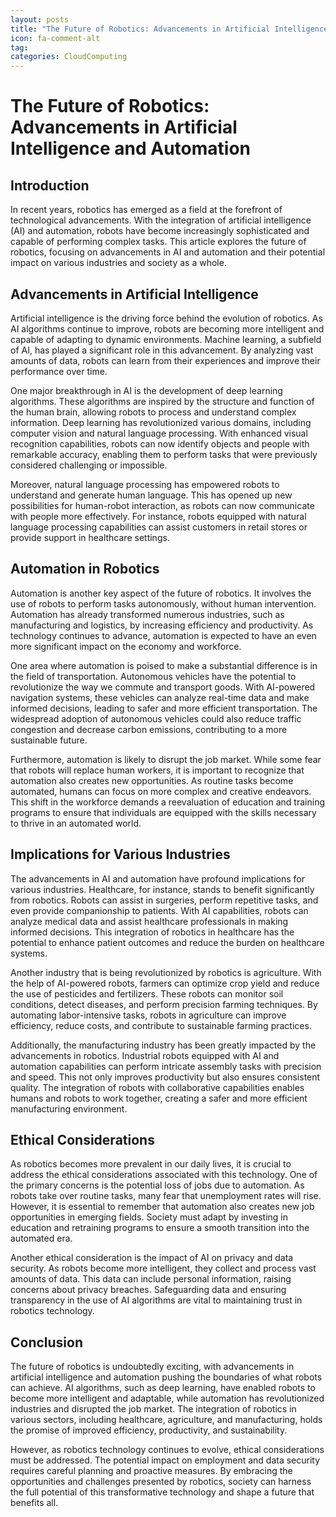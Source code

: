 ```yaml
---
layout: posts
title: "The Future of Robotics: Advancements in Artificial Intelligence and Automation"
icon: fa-comment-alt
tag:      
categories: CloudComputing
---
```



# The Future of Robotics: Advancements in Artificial Intelligence and Automation

## Introduction

In recent years, robotics has emerged as a field at the forefront of technological advancements. With the integration of artificial intelligence (AI) and automation, robots have become increasingly sophisticated and capable of performing complex tasks. This article explores the future of robotics, focusing on advancements in AI and automation and their potential impact on various industries and society as a whole.

## Advancements in Artificial Intelligence

Artificial intelligence is the driving force behind the evolution of robotics. As AI algorithms continue to improve, robots are becoming more intelligent and capable of adapting to dynamic environments. Machine learning, a subfield of AI, has played a significant role in this advancement. By analyzing vast amounts of data, robots can learn from their experiences and improve their performance over time.

One major breakthrough in AI is the development of deep learning algorithms. These algorithms are inspired by the structure and function of the human brain, allowing robots to process and understand complex information. Deep learning has revolutionized various domains, including computer vision and natural language processing. With enhanced visual recognition capabilities, robots can now identify objects and people with remarkable accuracy, enabling them to perform tasks that were previously considered challenging or impossible.

Moreover, natural language processing has empowered robots to understand and generate human language. This has opened up new possibilities for human-robot interaction, as robots can now communicate with people more effectively. For instance, robots equipped with natural language processing capabilities can assist customers in retail stores or provide support in healthcare settings.

## Automation in Robotics

Automation is another key aspect of the future of robotics. It involves the use of robots to perform tasks autonomously, without human intervention. Automation has already transformed numerous industries, such as manufacturing and logistics, by increasing efficiency and productivity. As technology continues to advance, automation is expected to have an even more significant impact on the economy and workforce.

One area where automation is poised to make a substantial difference is in the field of transportation. Autonomous vehicles have the potential to revolutionize the way we commute and transport goods. With AI-powered navigation systems, these vehicles can analyze real-time data and make informed decisions, leading to safer and more efficient transportation. The widespread adoption of autonomous vehicles could also reduce traffic congestion and decrease carbon emissions, contributing to a more sustainable future.

Furthermore, automation is likely to disrupt the job market. While some fear that robots will replace human workers, it is important to recognize that automation also creates new opportunities. As routine tasks become automated, humans can focus on more complex and creative endeavors. This shift in the workforce demands a reevaluation of education and training programs to ensure that individuals are equipped with the skills necessary to thrive in an automated world.

## Implications for Various Industries

The advancements in AI and automation have profound implications for various industries. Healthcare, for instance, stands to benefit significantly from robotics. Robots can assist in surgeries, perform repetitive tasks, and even provide companionship to patients. With AI capabilities, robots can analyze medical data and assist healthcare professionals in making informed decisions. This integration of robotics in healthcare has the potential to enhance patient outcomes and reduce the burden on healthcare systems.

Another industry that is being revolutionized by robotics is agriculture. With the help of AI-powered robots, farmers can optimize crop yield and reduce the use of pesticides and fertilizers. These robots can monitor soil conditions, detect diseases, and perform precision farming techniques. By automating labor-intensive tasks, robots in agriculture can improve efficiency, reduce costs, and contribute to sustainable farming practices.

Additionally, the manufacturing industry has been greatly impacted by the advancements in robotics. Industrial robots equipped with AI and automation capabilities can perform intricate assembly tasks with precision and speed. This not only improves productivity but also ensures consistent quality. The integration of robots with collaborative capabilities enables humans and robots to work together, creating a safer and more efficient manufacturing environment.

## Ethical Considerations

As robotics becomes more prevalent in our daily lives, it is crucial to address the ethical considerations associated with this technology. One of the primary concerns is the potential loss of jobs due to automation. As robots take over routine tasks, many fear that unemployment rates will rise. However, it is essential to remember that automation also creates new job opportunities in emerging fields. Society must adapt by investing in education and retraining programs to ensure a smooth transition into the automated era.

Another ethical consideration is the impact of AI on privacy and data security. As robots become more intelligent, they collect and process vast amounts of data. This data can include personal information, raising concerns about privacy breaches. Safeguarding data and ensuring transparency in the use of AI algorithms are vital to maintaining trust in robotics technology.

## Conclusion

The future of robotics is undoubtedly exciting, with advancements in artificial intelligence and automation pushing the boundaries of what robots can achieve. AI algorithms, such as deep learning, have enabled robots to become more intelligent and adaptable, while automation has revolutionized industries and disrupted the job market. The integration of robotics in various sectors, including healthcare, agriculture, and manufacturing, holds the promise of improved efficiency, productivity, and sustainability.

However, as robotics technology continues to evolve, ethical considerations must be addressed. The potential impact on employment and data security requires careful planning and proactive measures. By embracing the opportunities and challenges presented by robotics, society can harness the full potential of this transformative technology and shape a future that benefits all.